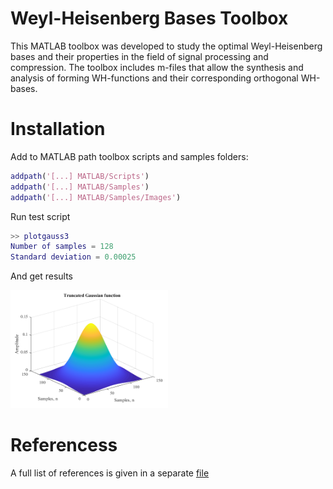 # Weyl-Heisenberg Bases Toolbox

This MATLAB toolbox was developed to study the optimal Weyl-Heisenberg bases and their properties in the field of signal processing and compression. The toolbox includes m-files that allow the synthesis and analysis of forming WH-functions and their corresponding orthogonal WH-bases.

# Installation
Add to MATLAB path toolbox scripts and samples folders:  
```matlab  
addpath('[...] MATLAB/Scripts')  
addpath('[...] MATLAB/Samples')  
addpath('[...] MATLAB/Samples/Images')  
```
Run test script  
```matlab
>> plotgauss3
Number of samples = 128
Standard deviation = 0.00025
```
And get results  
<p align="left"><img width="50%" src="Docs/truncgaussian.png" /></p>

# Referencess
A full list of references is given in a separate [file](Docs/References.pdf)
